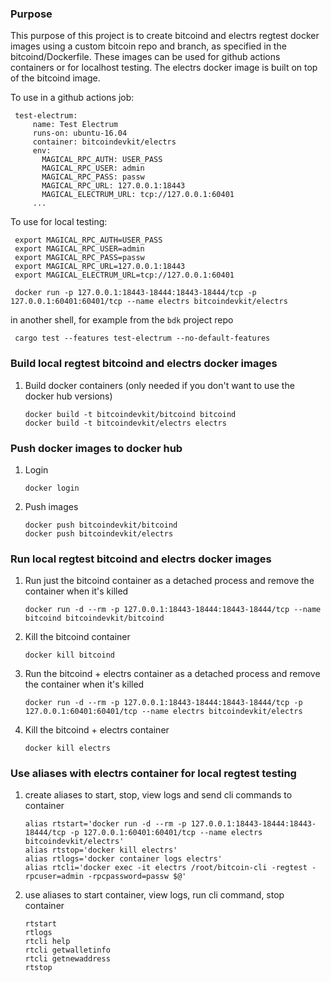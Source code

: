 ### Purpose

This purpose of this project is to create bitcoind and electrs regtest docker images using a custom
bitcoin repo and branch, as specified in the bitcoind/Dockerfile. These images can be used for
github actions containers or for localhost testing. The electrs docker image is built on top of the
bitcoind image.

To use in a github actions job:

   ```
    test-electrum:
        name: Test Electrum
        runs-on: ubuntu-16.04
        container: bitcoindevkit/electrs
        env:
          MAGICAL_RPC_AUTH: USER_PASS
          MAGICAL_RPC_USER: admin
          MAGICAL_RPC_PASS: passw
          MAGICAL_RPC_URL: 127.0.0.1:18443
          MAGICAL_ELECTRUM_URL: tcp://127.0.0.1:60401
        ...
   ```
    
To use for local testing:

   ```shell
    export MAGICAL_RPC_AUTH=USER_PASS
    export MAGICAL_RPC_USER=admin
    export MAGICAL_RPC_PASS=passw
    export MAGICAL_RPC_URL=127.0.0.1:18443
    export MAGICAL_ELECTRUM_URL=tcp://127.0.0.1:60401
    
    docker run -p 127.0.0.1:18443-18444:18443-18444/tcp -p 127.0.0.1:60401:60401/tcp --name electrs bitcoindevkit/electrs
   ```
    
   in another shell, for example from the `bdk` project repo
    
   ```shell
    cargo test --features test-electrum --no-default-features
   ```

### Build local regtest bitcoind and electrs docker images

1. Build docker containers (only needed if you don't want to use the docker hub versions)

   ```shell
   docker build -t bitcoindevkit/bitcoind bitcoind  
   docker build -t bitcoindevkit/electrs electrs
   ```
   
### Push docker images to docker hub

1. Login

   `docker login`
   
1. Push images

   ```shell
   docker push bitcoindevkit/bitcoind
   docker push bitcoindevkit/electrs
   ```
   
### Run local regtest bitcoind and electrs docker images

1. Run just the bitcoind container as a detached process and remove the container when it's killed 
    
   `docker run -d --rm -p 127.0.0.1:18443-18444:18443-18444/tcp --name bitcoind bitcoindevkit/bitcoind`
   
1. Kill the bitcoind container

   `docker kill bitcoind`

1. Run the bitcoind + electrs container as a detached process and remove the container when it's killed

   `docker run -d --rm -p 127.0.0.1:18443-18444:18443-18444/tcp -p 127.0.0.1:60401:60401/tcp --name electrs bitcoindevkit/electrs`

1. Kill the bitcoind + electrs container

   `docker kill electrs`
  
### Use aliases with electrs container for local regtest testing

1. create aliases to start, stop, view logs and send cli commands to container

   ```shell
   alias rtstart='docker run -d --rm -p 127.0.0.1:18443-18444:18443-18444/tcp -p 127.0.0.1:60401:60401/tcp --name electrs bitcoindevkit/electrs'
   alias rtstop='docker kill electrs'
   alias rtlogs='docker container logs electrs'
   alias rtcli='docker exec -it electrs /root/bitcoin-cli -regtest -rpcuser=admin -rpcpassword=passw $@'
   ```
  
1. use aliases to start container, view logs, run cli command, stop container

   ```shell
   rtstart  
   rtlogs  
   rtcli help    
   rtcli getwalletinfo    
   rtcli getnewaddress  
   rtstop  
   ```
